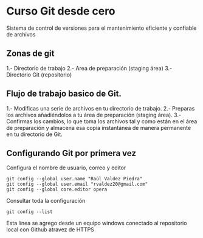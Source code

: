 # Curso Git desde cero
Sistema de control de versiones para el mantenimiento eficiente y confiable de archivos

## Zonas de git
1.- Directorio de trabajo
2.- Area de preparación (staging área)
3.- Directorio Git (repositorio)

## Flujo de trabajo basico de Git.
1.- Modificas una serie de archivos en tu directorio de trabajo.
2.- Preparas los archivos añadiéndolos a tu área de preparación (staging área).
3.- Confirmas los cambios, lo que toma los archivos tal y como están en el área de preparación y almacena esa copia instantánea de manera permanente en tu directorio de Git.

## Configurando Git por primera vez
Configura el nombre de usuario, correo y editor
```
git config --global user.name "Raúl Valdez Piedra"
git config --global user.email "rvaldez20@gmail.com"
git config --global core.editor opera
```

Consultar toda la configuración
```
git config --list
```

Esta línea se agrego desde un equipo windows conectado al repositorio local con Github atravez de HTTPS

